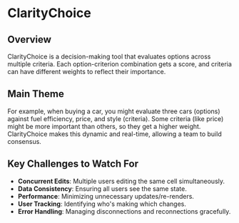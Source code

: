 # ClarityChoice

## Overview

ClarityChoice is a decision-making tool that evaluates options across multiple criteria. Each option-criterion combination gets a score, and criteria can have different weights to reflect their importance.

## Main Theme

For example, when buying a car, you might evaluate three cars (options) against fuel efficiency, price, and style (criteria). Some criteria (like price) might be more important than others, so they get a higher weight. ClarityChoice makes this dynamic and real-time, allowing a team to build consensus.

## Key Challenges to Watch For

- **Concurrent Edits**: Multiple users editing the same cell simultaneously.
- **Data Consistency**: Ensuring all users see the same state.
- **Performance**: Minimizing unnecessary updates/re-renders.
- **User Tracking**: Identifying who's making which changes.
- **Error Handling**: Managing disconnections and reconnections gracefully.
